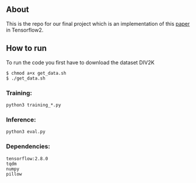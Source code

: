 ## About
This is the repo for our final project which is an implementation of this [paper](https://arxiv.org/pdf/1609.04802.pdf) in Tensorflow2.

## How to run
To run the code you first have to download the dataset DIV2K

```
$ chmod a+x get_data.sh
$ ./get_data.sh
```

### Training:
```
python3 training_*.py
```

### Inference:
```
python3 eval.py
```

### Dependencies:
```
tensorflow:2.8.0
tqdm
numpy
pillow

```



